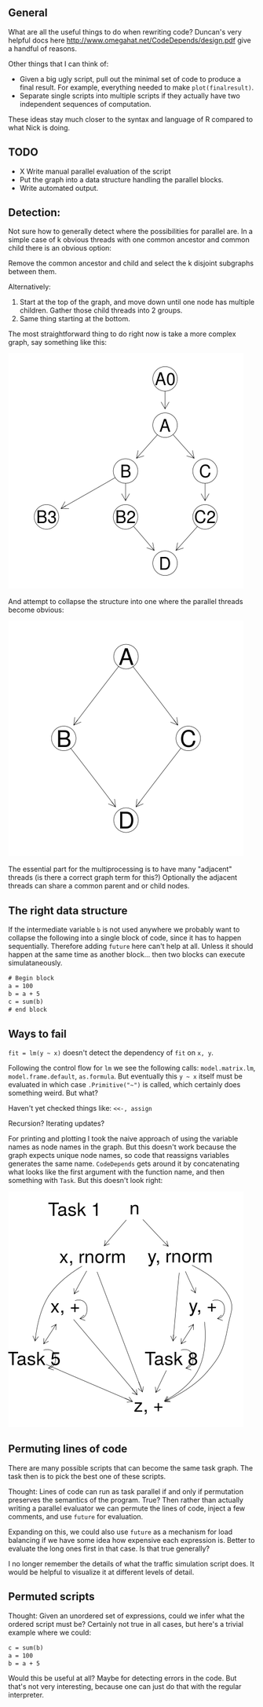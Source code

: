
## General

What are all the useful things to do when rewriting code?  Duncan's very
helpful docs here http://www.omegahat.net/CodeDepends/design.pdf give a
handful of reasons.

Other things that I can think of:

- Given a big ugly script, pull out the minimal set of code to produce a
  final result. For example, everything needed to make `plot(finalresult)`.
- Separate single scripts into multiple scripts if they actually have two
  independent sequences of computation.

These ideas stay much closer to the syntax and language of R compared to
what Nick is doing.

## TODO

- X Write manual parallel evaluation of the script
- Put the graph into a data structure handling the parallel blocks.
- Write automated output.

## Detection:

Not sure how to generally detect where the possibilities for
parallel are. In a simple case of k obvious threads with one common
ancestor and common child there is an obvious option:

Remove the common ancestor and child and select the k disjoint subgraphs
between them.

Alternatively:

1. Start at the top of the graph, and move down until one node has
multiple children. Gather those child threads into 2 groups.
2. Same thing starting at the bottom.

The most straightforward thing to do right now is take a more complex
graph, say something like this:

![](larger_graph.png)

And attempt to collapse the structure into one where the parallel threads
become obvious:

![](simple_graph.png)

The essential part for the multiprocessing is to have many "adjacent"
threads (is there a correct graph term for this?)
Optionally the adjacent threads can share a common parent and or child
nodes.


## The right data structure

If the intermediate variable `b` is not used anywhere we probably want to
collapse the following into a single block of code, since it has to happen
sequentially. Therefore adding `future` here can't help at all. Unless it
should happen at the same time as another block... then two blocks can
execute simulataneously.

```
# Begin block
a = 100
b = a + 5
c = sum(b)
# end block
```

## Ways to fail

`fit = lm(y ~ x)` doesn't detect the dependency of `fit` on `x, y`.

Following the control flow for `lm` we see the following calls:
`model.matrix.lm`, `model.frame.default`, `as.formula`. But eventually this
`y ~ x` itself must be evaluated in which case `.Primitive("~")` is called,
which certainly does something weird. But what?

Haven't yet checked things like:
`<<-, assign`

Recursion? Iterating updates?

For printing and plotting I took the naive approach of using the variable
names as node names in the graph. But this doesn't work because the graph
expects unique node names, so code that reassigns variables generates the
same name. `CodeDepends` gets around it by concatenating what looks like
the first argument with the function name, and then something with `Task`.
But this doesn't look right:

![](2blocks.png)

## Permuting lines of code

There are many possible scripts that can become the same task graph. The
task then is to pick the best one of these scripts.

Thought: Lines of code can run as task parallel if and only if permutation
preserves the semantics of the program.
True? Then rather than actually writing a
parallel evaluator we can permute the lines of code, inject a few comments,
and use `future` for evaluation.

Expanding on this, we could also use `future` as a mechanism for load balancing if
we have some idea how expensive each expression is. Better to
evaluate the long ones first in that case. Is that true generally?

I no longer remember the details of what the traffic simulation script
does. It would be helpful to visualize it at different levels of detail.

## Permuted scripts

Thought: Given an unordered set of expressions, could we infer what the
ordered script must be? Certainly not true in all cases, but here's a
trivial example where we could:
```
c = sum(b)
a = 100
b = a + 5
```
Would this be useful at all? Maybe for detecting errors in the code. But
that's not very interesting, because one can just do that with the regular
interpreter.
